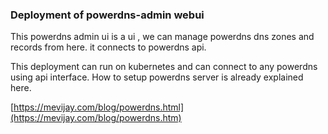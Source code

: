 ### Deployment of powerdns-admin webui 

This powerdns admin ui is a ui , we can manage powerdns dns zones and records from here. it connects to powerdns api.  

This deployment can run on kubernetes and can connect to any powerdns using api interface. How to setup powerdns server is already explained here.   

[https://mevijay.com/blog/powerdns.html](https://mevijay.com/blog/powerdns.htm)
